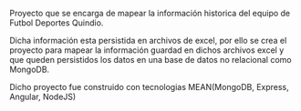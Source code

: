 Proyecto que se encarga de mapear la información historica del equipo de Futbol Deportes Quindio. 

Dicha información esta persistida en archivos de excel, por ello se crea el proyecto para mapear la información guardad en dichos archivos excel y que queden persistidos los datos en una base de datos no relacional como MongoDB. 

Dicho proyecto fue construido con tecnologias MEAN(MongoDB, Express, Angular, NodeJS)
